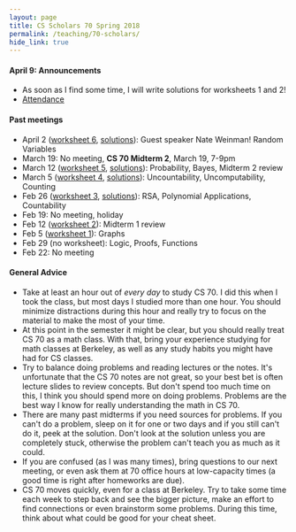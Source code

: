```yaml
---
layout: page
title: CS Scholars 70 Spring 2018
permalink: /teaching/70-scholars/
hide_link: true
---
```


#### April 9: Announcements

- As soon as I find some time, I will write solutions for worksheets 1 and 2!
- [Attendance](https://goo.gl/forms/Ls2zJdqSKTRJKG1Q2)


#### Past meetings

- April 2 ([worksheet 6](ws6.pdf), [solutions](ws6-sol.pdf)): Guest speaker Nate Weinman! Random Variables
- March 19: No meeting, **CS 70 Midterm 2**, March 19, 7-9pm
- March 12 ([worksheet 5](ws5.pdf), [solutions](ws5-sol.pdf)): Probability, Bayes, Midterm 2 review
- March 5 ([worksheet 4](ws4.pdf), [solutions](ws4-sol.pdf)): Uncountability, Uncomputability, Counting
- Feb 26 ([worksheet 3](ws3.pdf), [solutions](ws3-sol.pdf)): RSA, Polynomial Applications, Countability
- Feb 19: No meeting, holiday
- Feb 12 ([worksheet 2](ws2.pdf)): Midterm 1 review
- Feb 5 ([worksheet 1](ws1.pdf)): Graphs
- Feb 29 (no worksheet): Logic, Proofs, Functions
- Feb 22: No meeting

#### General Advice
- Take at least an hour out of _every day_ to study CS 70. I did this when I took the class, but most days I studied more than one hour. You should minimize distractions during this hour and really try to focus on the material to make the most of your time.
- At this point in the semester it might be clear, but you should really treat CS 70 as a math class. With that, bring your experience studying for math classes
at Berkeley, as well as any study habits you might have had for CS classes.
- Try to balance doing problems and reading lectures or the notes. It's unfortunate that the CS 70 notes are not great, so your best bet is often lecture slides
to review concepts. But don't spend too much time on this, I think you should spend more on doing problems. Problems are the best way I know for really understanding the math in CS 70.
- There are many past midterms if you need sources for problems. If you can't do a problem, sleep on it for one or two days and if you still can't do it, peek at the solution. Don't look at the solution unless you are completely stuck, otherwise the problem can't teach you as much as it could.
- If you are confused (as I was many times), bring questions to our next meeting, or even ask them at 70 office hours at low-capacity times (a good time is right after homeworks are due).
- CS 70 moves quickly, even for a class at Berkeley. Try to take some time each week to step back and see the
bigger picture, make an effort to find connections or even brainstorm some problems. During this time, think about what could be good for your cheat sheet.
